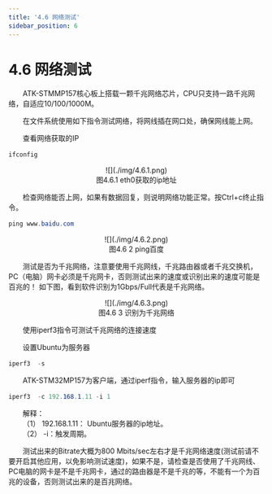 ```yaml
---
title: '4.6 网络测试'
sidebar_position: 6
---
```


# 4.6 网络测试

&emsp;&emsp;ATK-STMMP157核心板上搭载一颗千兆网络芯片，CPU只支持一路千兆网络，自适应10/100/1000M。

&emsp;&emsp;在文件系统使用如下指令测试网络，将网线插在网口处，确保网线能上网。

&emsp;&emsp;查看网络获取的IP

```c#
ifconfig
```

<center>
![](./img/4.6.1.png)<br />
图4.6.1 eth0获取的ip地址
</center>

&emsp;&emsp;检查网络能否上网，如果有数据回复，则说明网络功能正常。按Ctrl+c终止指令。

```c#
ping www.baidu.com
```

<center>
![](./img/4.6.2.png)<br />
图4.6 2 ping百度
</center>

&emsp;&emsp;测试是否为千兆网络，注意要使用千兆网线，千兆路由器或者千兆交换机，PC（电脑）网卡必须是千兆网卡，否则测试出来的速度或识别出来的速度可能是百兆的！
如下图，看到软件识别为1Gbps/Full代表是千兆网络。


<center>
![](./img/4.6.3.png)<br />
图4.6 3 识别为千兆网络
</center>

&emsp;&emsp;使用iperf3指令可测试千兆网络的连接速度

&emsp;&emsp;设置Ubuntu为服务器

```c#
iperf3  -s
```

&emsp;&emsp;ATK-STM32MP157为客户端，通过iperf指令，输入服务器的ip即可

```c#
iperf3  -c 192.168.1.11 -i 1
```

&emsp;&emsp;解释：<br />
&emsp;&emsp;（1）	192.168.1.11： Ubuntu服务器的ip地址。<br />
&emsp;&emsp;（2）	-i：触发周期。

&emsp;&emsp;测试出来的Bitrate大概为800 Mbits/sec左右才是千兆网络速度(测试前请不要开启其他应用，以免影响测试速度)，如果不是，请检查是否使用了千兆网线、PC电脑的网卡是不是千兆网卡，通过的路由器是不是千兆的等，不能有一个为百兆的设备，否则测试出来的是百兆网络。








